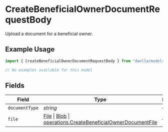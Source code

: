 # CreateBeneficialOwnerDocumentRequestBody

Upload a document for a beneficial owner.

## Example Usage

```typescript
import { CreateBeneficialOwnerDocumentRequestBody } from "dwolla/models/operations";

// No examples available for this model
```

## Fields

| Field                                                                                                                                                                                                                                        | Type                                                                                                                                                                                                                                         | Required                                                                                                                                                                                                                                     | Description                                                                                                                                                                                                                                  |
| -------------------------------------------------------------------------------------------------------------------------------------------------------------------------------------------------------------------------------------------- | -------------------------------------------------------------------------------------------------------------------------------------------------------------------------------------------------------------------------------------------- | -------------------------------------------------------------------------------------------------------------------------------------------------------------------------------------------------------------------------------------------- | -------------------------------------------------------------------------------------------------------------------------------------------------------------------------------------------------------------------------------------------- |
| `documentType`                                                                                                                                                                                                                               | *string*                                                                                                                                                                                                                                     | :heavy_minus_sign:                                                                                                                                                                                                                           | N/A                                                                                                                                                                                                                                          |
| `file`                                                                                                                                                                                                                                       | [File](https://developer.mozilla.org/en-US/docs/Web/API/File) \| [Blob](https://developer.mozilla.org/en-US/docs/Web/API/Blob) \| [operations.CreateBeneficialOwnerDocumentFile](../../models/operations/createbeneficialownerdocumentfile.md) | :heavy_minus_sign:                                                                                                                                                                                                                           | N/A                                                                                                                                                                                                                                          |